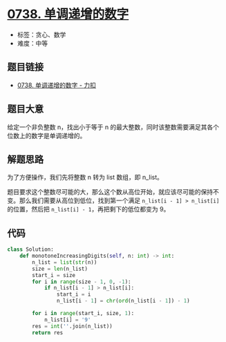 # [0738. 单调递增的数字](https://leetcode.cn/problems/monotone-increasing-digits/)

- 标签：贪心、数学
- 难度：中等

## 题目链接

- [0738. 单调递增的数字 - 力扣](https://leetcode.cn/problems/monotone-increasing-digits/)

## 题目大意

给定一个非负整数 n，找出小于等于 n 的最大整数，同时该整数需要满足其各个位数上的数字是单调递增的。

## 解题思路

为了方便操作，我们先将整数 n 转为 list 数组，即 n_list。

题目要求这个整数尽可能的大，那么这个数从高位开始，就应该尽可能的保持不变。那么我们需要从高位到低位，找到第一个满足 `n_list[i - 1] > n_list[i]` 的位置，然后把 `n_list[i] - 1`，再把剩下的低位都变为 9。 

##  代码

```python
class Solution:
    def monotoneIncreasingDigits(self, n: int) -> int:
        n_list = list(str(n))
        size = len(n_list)
        start_i = size
        for i in range(size - 1, 0, -1):
            if n_list[i - 1] > n_list[i]:
                start_i = i
                n_list[i - 1] = chr(ord(n_list[i - 1]) - 1)

        for i in range(start_i, size, 1):
            n_list[i] = '9'
        res = int(''.join(n_list))
        return res
```

